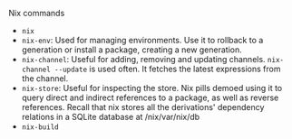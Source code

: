 Nix commands

- `nix`
- `nix-env`: Used for managing environments. Use it to rollback to a generation or install a package, creating a new generation.
- `nix-channel`: Useful for adding, removing and updating channels. `nix-channel --update` is used often. It fetches the latest expressions from the channel.
- `nix-store`: Useful for inspecting the store. Nix pills demoed using it to query direct and indirect references to a package, as well as reverse references. Recall that nix stores all the derivations' dependency relations in a SQLite database at /nix/var/nix/db
- `nix-build`
